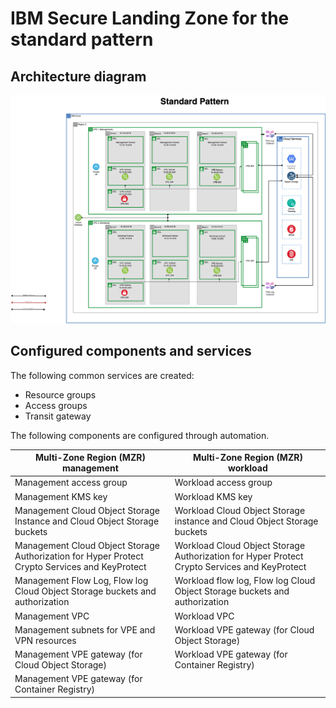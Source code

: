 # IBM Secure Landing Zone for the standard pattern

## Architecture diagram

![Standard pattern architecture diagram](../images/patterns/standard-pattern.png)

## Configured components and services

The following common services are created:

- Resource groups
- Access groups
- Transit gateway

The following components are configured through automation.

| Multi-Zone Region (MZR) management | Multi-Zone Region (MZR) workload |
|---|---|
| Management access group | Workload access group |
| Management KMS key | Workload KMS key |
| Management Cloud Object Storage Instance and Cloud Object Storage buckets | Workload Cloud Object Storage instance and Cloud Object Storage buckets |
| Management Cloud Object Storage Authorization for Hyper Protect Crypto Services and KeyProtect | Workload Cloud Object Storage Authorization for Hyper Protect Crypto Services and KeyProtect |
| Management Flow Log, Flow log Cloud Object Storage buckets and authorization | Workload flow log, Flow log Cloud Object Storage buckets and authorization |
| Management VPC | Workload VPC |
| Management subnets for VPE and VPN resources | Workload VPE gateway (for Cloud Object Storage) |
| Management VPE gateway (for Cloud Object Storage) | Workload VPE gateway (for Container Registry) |
| Management VPE gateway (for Container Registry) |  |
